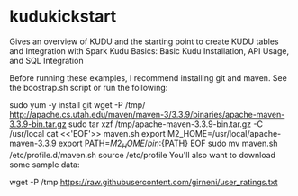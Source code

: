 # kudukickstart
Gives an overview of KUDU and the starting point to create KUDU tables and Integration with Spark 
Kudu Basics: Basic Kudu Installation, API Usage, and SQL Integration

Before running these examples, I recommend installing git and maven. See the boostrap.sh script or run the following:

sudo yum -y install git
wget -P /tmp/ http://apache.cs.utah.edu/maven/maven-3/3.3.9/binaries/apache-maven-3.3.9-bin.tar.gz
sudo tar xzf /tmp/apache-maven-3.3.9-bin.tar.gz -C /usr/local
cat <<'EOF'>> maven.sh
export M2_HOME=/usr/local/apache-maven-3.3.9
export PATH=${M2_HOME}/bin:${PATH}
EOF
sudo mv maven.sh /etc/profile.d/maven.sh
source /etc/profile
You'll also want to download some sample data:

wget -P /tmp https://raw.githubusercontent.com/girneni/user_ratings.txt
